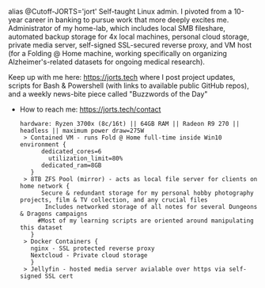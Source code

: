 alias @Cutoff-JORTS='jort'
Self-taught Linux admin. I pivoted from a 10-year career in banking to pursue work that more deeply excites me. Administrator of my home-lab, which includes local SMB fileshare, automated backup storage for 4x local machines, personal cloud storage, private media server, self-signed SSL-secured reverse proxy, and VM host (for a Folding @ Home machine, working specifically on organizing Alzheimer's-related datasets for ongoing medical research).

Keep up with me here: https://jorts.tech where I post project updates, scripts for Bash & Powershell (with links to available public GitHub repos), and a weekly news-bite piece called "Buzzwords of the Day"
- How to reach me: https://jorts.tech/contact

      hardware: Ryzen 3700x (8c/16t) || 64GB RAM || Radeon R9 270 || headless || maximum power draw=275W
       > Contained VM - runs Fold @ Home full-time inside Win10 environment {
            dedicated_cores=6
              utilization_limit=80%
            dedicated_ram=8GB
         }
       > 8TB ZFS Pool (mirror) - acts as local file server for clients on home network {
            Secure & redundant storage for my personal hobby photography projects, film & TV collection, and any crucial files
             Includes networked storage of all notes for several Dungeons & Dragons campaigns
           #Most of my learning scripts are oriented around manipulating this dataset
         }
       > Docker Containers {
         nginx - SSL protected reverse proxy
         Nextcloud - Private cloud storage
         }
       > Jellyfin - hosted media server avialable over https via self-signed SSL cert 
